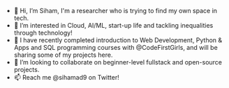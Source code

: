 - 👋 Hi, I’m Siham, I'm a researcher who is trying to find my own space in tech.
- 👀 I’m interested in Cloud, AI/ML, start-up life and tackling inequalities through technology!
- 🌱 I have recently completed introduction to Web Development, Python & Apps and SQL programming courses with @CodeFirstGirls, and will be sharing some of my projects here.
- 💞️ I’m looking to collaborate on beginner-level fullstack and open-source projects.
- 📫 Reach me @sihamad9 on Twitter!

<!---
sihamad/sihamad is a ✨ special ✨ repository because its `README.md` (this file) appears on your GitHub profile.
You can click the Preview link to take a look at your changes.
--->
